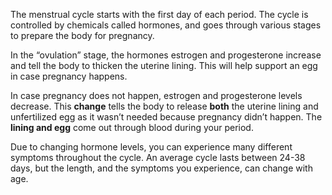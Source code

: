 The menstrual cycle starts with the first day of each period. The cycle is controlled by chemicals called hormones, and goes through various stages to prepare the body for pregnancy.  

In the “ovulation” stage, the hormones estrogen and progesterone increase and tell the body to thicken the uterine lining. This will help support an egg in case pregnancy happens.  

In case pregnancy does not happen, estrogen and progesterone levels decrease. This **change** tells the body to release **both** the uterine lining and unfertilized egg as it wasn’t needed because pregnancy didn’t happen. The **lining and egg** come out through blood during your period.  

Due to changing hormone levels, you can experience many different symptoms throughout the cycle. An average cycle lasts between 24-38 days, but the length, and the symptoms you experience, can change with age. 
